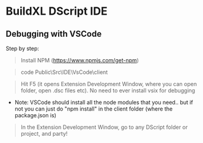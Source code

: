 # BuildXL DScript IDE

## Debugging with VSCode
Step by step:
> Install NPM (https://www.npmjs.com/get-npm)

> code Public\Src\IDE\VsCode\client

> Hit F5
(it opens Extension Development Window, where you can open folder, open .dsc files etc). No need to ever install vsix for debugging

- Note: VSCode should install all the node modules that you need.. but if not you can just do "npm install" in the client folder (where the package.json is)

> In the Extension Development Window, go to any DScript folder or project, and party!
